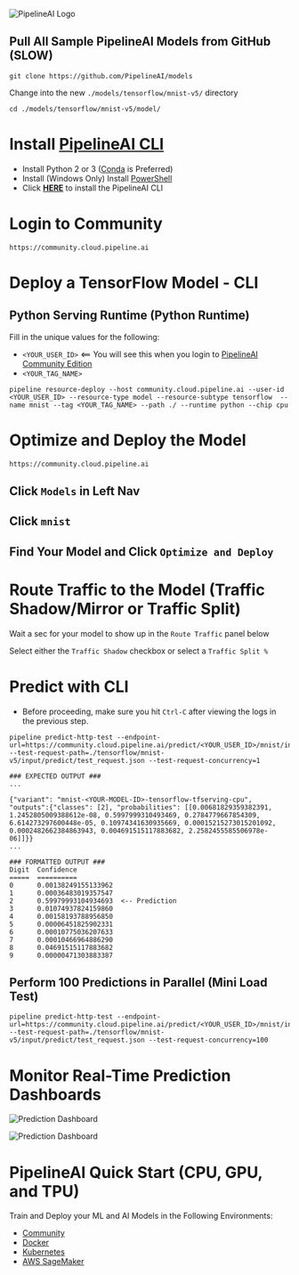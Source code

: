 ![PipelineAI Logo](http://pipeline.ai/assets/img/logo/pipelineai-logo.png)

## Pull All Sample PipelineAI Models from GitHub (SLOW)
```
git clone https://github.com/PipelineAI/models
```

Change into the new `./models/tensorflow/mnist-v5/` directory
```
cd ./models/tensorflow/mnist-v5/model/
```

# Install [PipelineAI CLI](../README.md#install-pipelinecli)
* Install Python 2 or 3 ([Conda](https://conda.io/docs/install/quick.html) is Preferred)
* Install (Windows Only) Install [PowerShell](https://github.com/PowerShell/PowerShell/tree/master/docs/installation) 
* Click [**HERE**](../README.md#install-pipelinecli) to install the PipelineAI CLI

# Login to Community
```
https://community.cloud.pipeline.ai
```

# Deploy a TensorFlow Model - CLI

## Python Serving Runtime (Python Runtime)
Fill in the unique values for the following:
* `<YOUR_USER_ID>`     <== You will see this when you login to [PipelineAI Community Edition](https://community.cloud.pipeline.ai)
* `<YOUR_TAG_NAME>`

```
pipeline resource-deploy --host community.cloud.pipeline.ai --user-id <YOUR_USER_ID> --resource-type model --resource-subtype tensorflow  --name mnist --tag <YOUR_TAG_NAME> --path ./ --runtime python --chip cpu
```

# Optimize and Deploy the Model
```
https://community.cloud.pipeline.ai
```

## Click `Models` in Left Nav

## Click `mnist`

## Find Your Model and Click `Optimize and Deploy`

# Route Traffic to the Model (Traffic Shadow/Mirror or Traffic Split)
Wait a sec for your model to show up in the `Route Traffic` panel below

Select either the `Traffic Shadow` checkbox or select a `Traffic Split %` 

# Predict with CLI
* Before proceeding, make sure you hit `Ctrl-C` after viewing the logs in the previous step.
```
pipeline predict-http-test --endpoint-url=https://community.cloud.pipeline.ai/predict/<YOUR_USER_ID>/mnist/invoke --test-request-path=./tensorflow/mnist-v5/input/predict/test_request.json --test-request-concurrency=1

### EXPECTED OUTPUT ###
...

{"variant": "mnist-<YOUR-MODEL-ID>-tensorflow-tfserving-cpu", "outputs":{"classes": [2], "probabilities": [[0.00681829359382391, 1.2452805009388612e-08, 0.5997999310493469, 0.2784779667854309, 6.614273297600448e-05, 0.10974341630935669, 0.00015215273015201092, 0.0002482662384863943, 0.004691515117883682, 2.2582455585506978e-06]]}}
...

### FORMATTED OUTPUT ###
Digit  Confidence
=====  ==========
0      0.00138249155133962
1      0.00036483019357547
2      0.59979993104934693  <-- Prediction
3      0.01074937824159860
4      0.00158193788956850
5      0.00006451825902331
6      0.00010775036207633
7      0.00010466964886290
8      0.04691515117883682   
9      0.00000471303883387
```

## Perform 100 Predictions in Parallel (Mini Load Test)
```
pipeline predict-http-test --endpoint-url=https://community.cloud.pipeline.ai/predict/<YOUR_USER_ID>/mnist/invoke --test-request-path=./tensorflow/mnist-v5/input/predict/test_request.json --test-request-concurrency=100
```

# Monitor Real-Time Prediction Dashboards

![Prediction Dashboard](http://pipeline.ai/assets/img/multi-cloud-prediction-dashboard.png)

![Prediction Dashboard](http://pipeline.ai/assets/img/request-metrics-breakdown.png)

# PipelineAI Quick Start (CPU, GPU, and TPU)
Train and Deploy your ML and AI Models in the Following Environments:
* [Community](/docs/quickstart/community)
* [Docker](/docs/quickstart/docker)
* [Kubernetes](/docs/quickstart/kubernetes)
* [AWS SageMaker](/docs/quickstart/sagemaker)
